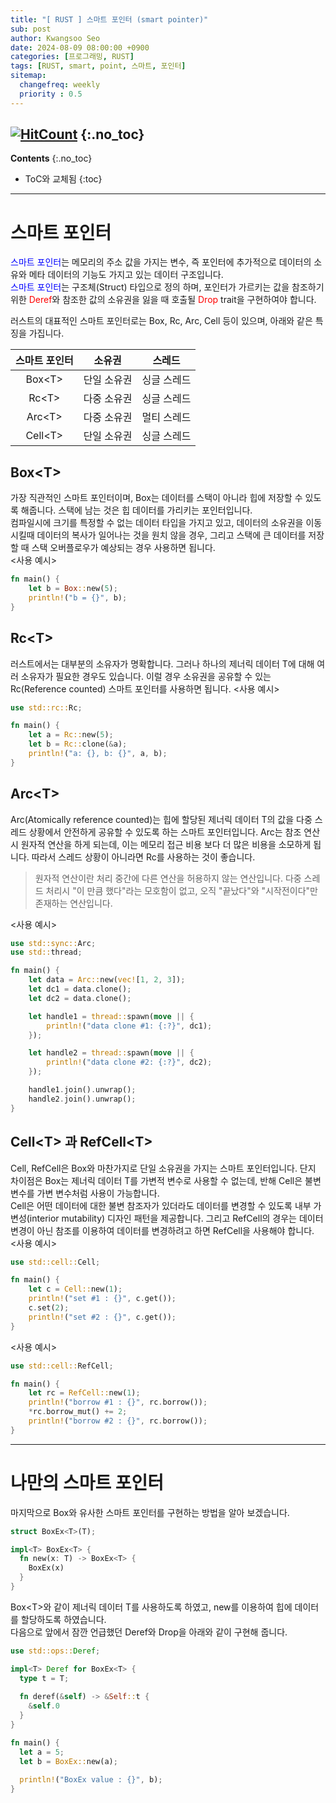 ```yaml
---
title: "[ RUST ] 스마트 포인터 (smart pointer)"
sub: post
author: Kwangsoo Seo
date: 2024-08-09 08:00:00 +0900
categories: [프로그래밍, RUST]
tags: [RUST, smart, point, 스마트, 포인터]
sitemap:
  changefreq: weekly
  priority : 0.5
---
```

[![HitCount](https://hits.dwyl.com/MonosLab/post47.svg?style=flat-square&show=unique)](http://hits.dwyl.com/MonosLab/post47)
{:.no_toc}
---
**Contents**
{:.no_toc}

* ToC와 교체됨
{:toc}  

---

# 스마트 포인터   
<span style="color:blue">스마트 포인터</span>는 메모리의 주소 값을 가지는 변수, 즉 포인터에 추가적으로 데이터의 소유와 메타 데이터의 기능도 가지고 있는 데이터 구조입니다.   
<span style="color:blue">스마트 포인터</span>는 구조체(Struct) 타입으로 정의 하며, 포인터가 가르키는 값을 참조하기 위한 <span style="color:red">Deref</span>와 참조한 값의 소유권을 잃을 때 호출될 <span style="color:red">Drop</span> trait을 구현하여야 합니다.    

러스트의 대표적인 스마트 포인터로는 Box, Rc, Arc, Cell 등이 있으며, 아래와 같은 특징을 가집니다.   

|스마트 포인터|소유권|스레드|   
| :---: | :---: | :---: |   
|Box\<T\>|단일 소유권|싱글 스레드|   
|Rc\<T\>|다중 소유권|싱글 스레드|   
|Arc\<T\>|다중 소유권|멀티 스레드|   
|Cell\<T\>|단일 소유권|싱글 스레드|   

## Box\<T\>   
가장 직관적인 스마트 포인터이며, Box는 데이터를 스택이 아니라 힙에 저장할 수 있도록 해줍니다. 스택에 남는 것은 힙 데이터를 가리키는 포인터입니다.   
컴파일시에 크기를 특정할 수 없는 데이터 타입을 가지고 있고, 데이터의 소유권을 이동시킬때 데이터의 복사가 일어나는 것을 원치 않을 경우, 그리고 스택에 큰 데이터를 저장할 때 스택 오버플로우가 예상되는 경우 사용하면 됩니다.   
\<사용 예시\>   
```rust  
fn main() {
    let b = Box::new(5);
    println!("b = {}", b);
}
```

## Rc\<T\>   
러스트에서는 대부분의 소유자가 명확합니다. 그러나 하나의 제너릭 데이터 T에 대해 여러 소유자가 필요한 경우도 있습니다. 이럴 경우 소유권을 공유할 수 있는 Rc(Reference counted) 스마트 포인터를 사용하면 됩니다.
\<사용 예시\>   
```rust  
use std::rc::Rc;

fn main() {
    let a = Rc::new(5);
    let b = Rc::clone(&a);
    println!("a: {}, b: {}", a, b);
}
```

## Arc\<T\>   
Arc(Atomically reference counted)는 힙에 할당된 제너릭 데이터 T의 값을 다중 스레드 상황에서 안전하게 공유할 수 있도록 하는 스마트 포인터입니다. Arc는 참조 연산시 원자적 연산을 하게 되는데, 이는 메모리 접근 비용 보다 더 많은 비용을 소모하게 됩니다. 따라서 스레드 상황이 아니라면 Rc를 사용하는 것이 좋습니다.   
> 원자적 연산이란 처리 중간에 다른 연산을 허용하지 않는 연산입니다. 다중 스레드 처리시 "이 만큼 했다"라는 모호함이 없고, 오직 "끝났다"와 "시작전이다"만 존재하는 연산입니다.   

\<사용 예시\>   
```rust  
use std::sync::Arc;
use std::thread;

fn main() {
    let data = Arc::new(vec![1, 2, 3]);
    let dc1 = data.clone();
    let dc2 = data.clone();

    let handle1 = thread::spawn(move || {
        println!("data clone #1: {:?}", dc1);
    });

    let handle2 = thread::spawn(move || {
        println!("data clone #2: {:?}", dc2);
    });

    handle1.join().unwrap();
    handle2.join().unwrap();
}
```

## Cell\<T\> 과 RefCell\<T\>   
Cell, RefCell은 Box와 마찬가지로 단일 소유권을 가지는 스마트 포인터입니다. 단지 차이점은 Box는 제너릭 데이터 T를 가변적 변수로 사용할 수 없는데, 반해 Cell은 불변 변수를 가변 변수처럼 사용이 가능합니다.   
Cell은 어떤 데이터에 대한 불변 참조자가 있더라도 데이터를 변경할 수 있도록 내부 가변성(interior mutability) 디자인 패턴을 제공합니다. 그리고 RefCell의 경우는 데이터 변경이 아닌 참조를 이용하여 데이터를 변경하려고 하면 RefCell을 사용해야 합니다.   
\<사용 예시\>   
```rust     
use std::cell::Cell;

fn main() {
    let c = Cell::new(1);
    println!("set #1 : {}", c.get());
    c.set(2);
    println!("set #2 : {}", c.get());
}
```   
\<사용 예시\>   
```rust     
use std::cell::RefCell;

fn main() {
    let rc = RefCell::new(1);
    println!("borrow #1 : {}", rc.borrow());
    *rc.borrow_mut() += 2;
    println!("borrow #2 : {}", rc.borrow());
}
```   

---

# 나만의 스마트 포인터   
마지막으로 Box와 유사한 스마트 포인터를 구현하는 방법을 알아 보겠습니다.   
```rust   
struct BoxEx<T>(T);

impl<T> BoxEx<T> {
  fn new(x: T) -> BoxEx<T> {
    BoxEx(x)
  }
}
```
Box\<T\>와 같이 제너릭 데이터 T를 사용하도록 하였고, new를 이용하여 힙에 데이터를 할당하도록 하였습니다.   
다음으로 앞에서 잠깐 언급했던 Deref와 Drop을 아래와 같이 구현해 줍니다.
```rust   
use std::ops::Deref; 

impl<T> Deref for BoxEx<T> {
  type t = T;
  
  fn deref(&self) -> &Self::t {
    &self.0
  }
}
```


```rust   
fn main() {
  let a = 5;
  let b = BoxEx::new(a);
  
  println!("BoxEx value : {}", b);
}
```
